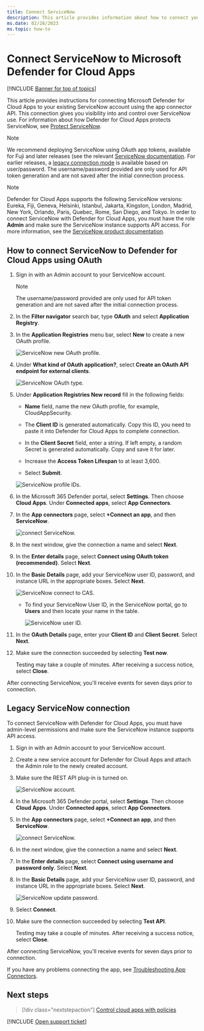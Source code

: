 ```yaml
---
title: Connect ServiceNow
description: This article provides information about how to connect your ServiceNow app to Defender for Cloud Apps using the API connector for visibility and control over use.
ms.date: 02/28/2023
ms.topic: how-to
---
```

# Connect ServiceNow to Microsoft Defender for Cloud Apps

[!INCLUDE [Banner for top of topics](includes/banner.md)]

This article provides instructions for connecting Microsoft Defender for Cloud Apps to your existing ServiceNow account using the app connector API. This connection gives you visibility into and control over ServiceNow use. For information about how Defender for Cloud Apps protects ServiceNow, see [Protect ServiceNow](protect-servicenow.md).

> [!NOTE]
> We recommend deploying ServiceNow  using OAuth app tokens, available for Fuji and later releases (see the relevant [ServiceNow documentation](https://docs.servicenow.com/bundle/paris-platform-administration/page/administer/security/concept/c_OAuthApplications.html#c_OAuthApplications).
> For earlier releases, a [legacy connection mode](#legacy-servicenow-connection) is available based on user/password. The username/password provided are only used for API token generation and are not saved after the initial connection process.

> [!NOTE]
> Defender for Cloud Apps supports the following ServiceNow versions: Eureka, Fiji, Geneva, Helsinki, Istanbul, Jakarta, Kingston, London, Madrid, New York, Orlando, Paris, Quebec, Rome, San Diego, and Tokyo. In order to connect ServiceNow with Defender for Cloud Apps, you must have the role **Admin** and make sure the ServiceNow instance supports API access. For more information, see the [ServiceNow product documentation](https://docs.servicenow.com/bundle/paris-platform-administration/page/administer/security/concept/c_OAuthApplications.html#c_OAuthApplications).

## How to connect ServiceNow to Defender for Cloud Apps using OAuth

1. Sign in with an Admin account to your ServiceNow account.

    > [!NOTE]
    > The username/password provided are only used for API token generation and are not saved after the initial connection process.

1. In the **Filter navigator** search bar, type **OAuth** and select **Application Registry**.

1. In the **Application Registries** menu bar, select **New** to create a new OAuth profile.

    ![ServiceNow new OAuth profile.](media/servicenow-app-registry.png)

1. Under **What kind of OAuth application?**, select **Create an OAuth API endpoint for external clients**.

    ![ServiceNow OAuth type.](media/servicenow-oauth-app-type.png)

1. Under **Application Registries New record** fill in the following fields:

    - **Name** field, name the new OAuth profile, for example, CloudAppSecurity.

    - The **Client ID** is generated automatically. Copy this ID, you need to paste it into Defender for Cloud Apps to complete connection.

    - In the **Client Secret** field, enter a string. If left empty, a random Secret is generated automatically. Copy and save it for later.

    - Increase the **Access Token Lifespan** to at least 3,600.

    - Select **Submit**.

    ![ServiceNow profile IDs.](media/servicenow-profile-ids.png)

1. In the Microsoft 365 Defender portal, select **Settings**. Then choose **Cloud Apps**. Under **Connected apps**, select **App Connectors**.

1. In the **App connectors** page, select **+Connect an app**, and then **ServiceNow**.

    ![connect ServiceNow.](media/connect-servicenow.png "connect ServiceNow")

1. In the next window, give the connection a name and select **Next**.
1. In the **Enter details** page, select **Connect using OAuth token (recommended)**. Select **Next**.

1. In the **Basic Details** page, add your ServiceNow user ID, password, and instance URL in the appropriate boxes. Select **Next**.

    ![ServiceNow connect to CAS.](media/servicenow-portal-connect.png "ServiceNow connect in portal")

    - To find your ServiceNow User ID, in the ServiceNow portal, go to **Users** and then locate your name in the table.

        ![ServiceNow user ID.](media/servicenow-userid.png)

1. In the **OAuth Details** page, enter your **Client ID** and **Client Secret**. Select **Next**.

1. Make sure the connection succeeded by selecting **Test now**.

    Testing may take a couple of minutes. After receiving a success notice, select **Close**.

After connecting ServiceNow, you'll receive events for seven days prior to connection.

## Legacy ServiceNow connection

To connect ServiceNow with Defender for Cloud Apps, you must have admin-level permissions and make sure the ServiceNow instance supports API access.

1. Sign in with an Admin account to your ServiceNow account.

1. Create a new service account for Defender for Cloud Apps and attach the Admin role to the newly created account.

1. Make sure the REST API plug-in is turned on.

    ![ServiceNow account.](media/servicenow-account.png "ServiceNow account")

1. In the Microsoft 365 Defender portal, select **Settings**. Then choose **Cloud Apps**. Under **Connected apps**, select **App Connectors**.

1. In the **App connectors** page, select **+Connect an app**, and then **ServiceNow**.

   ![connect ServiceNow.](media/connect-servicenow.png "connect ServiceNow")

1. In the next window, give the connection a name and select **Next**.
1. In the **Enter details** page, select **Connect using username and password only**. Select **Next**.

1. In the **Basic Details** page, add your ServiceNow user ID, password, and instance URL in the appropriate boxes. Select **Next**.

    ![ServiceNow update password.](media/servicenow-update-password.png "ServiceNow update password")

1. Select **Connect**.

1. Make sure the connection succeeded by selecting **Test API**.

    Testing may take a couple of minutes. After receiving a success notice, select **Close**.

After connecting ServiceNow, you'll receive events for seven days prior to connection.

If you have any problems connecting the app, see [Troubleshooting App Connectors](troubleshooting-api-connectors-using-error-messages.md).

## Next steps

> [!div class="nextstepaction"]
> [Control cloud apps with policies](control-cloud-apps-with-policies.md)

[!INCLUDE [Open support ticket](includes/support.md)]
